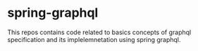 # spring-graphql

This repos contains code related to basics concepts of graphql specification and its implelemnetation using spring graphql.